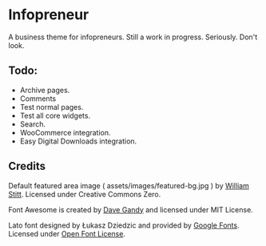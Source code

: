 # Infopreneur

A business theme for infopreneurs. Still a work in progress. Seriously. Don't look.

## Todo:

* Archive pages.
* Comments
* Test normal pages.
* Test all core widgets.
* Search.
* WooCommerce integration.
* Easy Digital Downloads integration.

## Credits

Default featured area image ( assets/images/featured-bg.jpg ) by [William Stitt](https://unsplash.com/@willpower). Licensed under Creative Commons Zero.

Font Awesome is created by [Dave Gandy](https://twitter.com/davegandy) and licensed under MIT License.

Lato font designed by Łukasz Dziedzic and provided by [Google Fonts](https://fonts.google.com/specimen/Lato). Licensed under [Open Font License](http://scripts.sil.org/cms/scripts/page.php?site_id=nrsi&id=OFL_web).